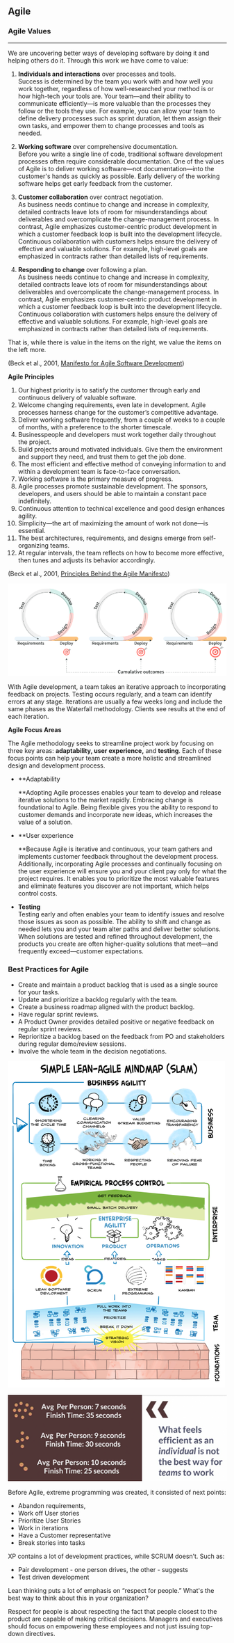 ## **Agile**

### **Agile Values**

---

We are uncovering better ways of developing software by doing it and helping others do it. Through this work we have come to value:

1. **Individuals and interactions** over processes and tools.  
    Success is determined by the team you work with and how well you work together, regardless of how well-researched your method is or how high-tech your tools are. Your team—and their ability to communicate efficiently—is more valuable than the processes they follow or the tools they use. For example, you can allow your team to define delivery processes such as sprint duration, let them assign their own tasks, and empower them to change processes and tools as needed.  
    
2. **Working software** over comprehensive documentation.  
    Before you write a single line of code, traditional software development processes often require considerable documentation. One of the values of Agile is to deliver working software—not documentation—into the customer's hands as quickly as possible. Early delivery of the working software helps get early feedback from the customer.  
    
3. **Customer collaboration** over contract negotiation.  
    As business needs continue to change and increase in complexity, detailed contracts leave lots of room for misunderstandings about deliverables and overcomplicate the change-management process. In contrast, Agile emphasizes customer-centric product development in which a customer feedback loop is built into the development lifecycle. Continuous collaboration with customers helps ensure the delivery of effective and valuable solutions. For example, high-level goals are emphasized in contracts rather than detailed lists of requirements.  
    
4. **Responding to change** over following a plan.  
    As business needs continue to change and increase in complexity, detailed contracts leave lots of room for misunderstandings about deliverables and overcomplicate the change-management process. In contrast, Agile emphasizes customer-centric product development in which a customer feedback loop is built into the development lifecycle. Continuous collaboration with customers helps ensure the delivery of effective and valuable solutions. For example, high-level goals are emphasized in contracts rather than detailed lists of requirements.  
    

That is, while there is value in the items on the right, we value the items on the left more.

(Beck et al., 2001, [Manifesto for Agile Software Development](https://agilemanifesto.org/))

  

**Agile Principles**

1. Our highest priority is to satisfy the customer through early and continuous delivery of valuable software.
2. Welcome changing requirements, even late in development. Agile processes harness change for the customer’s competitive advantage.
3. Deliver working software frequently, from a couple of weeks to a couple of months, with a preference to the shorter timescale.
4. Businesspeople and developers must work together daily throughout the project.
5. Build projects around motivated individuals. Give them the environment and support they need, and trust them to get the job done.
6. The most efficient and effective method of conveying information to and within a development team is face-to-face conversation.
7. Working software is the primary measure of progress.
8. Agile processes promote sustainable development. The sponsors, developers, and users should be able to maintain a constant pace indefinitely.
9. Continuous attention to technical excellence and good design enhances agility.
10. Simplicity—the art of maximizing the amount of work not done—is essential.
11. The best architectures, requirements, and designs emerge from self-organizing teams.
12. At regular intervals, the team reflects on how to become more effective, then tunes and adjusts its behavior accordingly.

(Beck et al., 2001, [Principles Behind the Agile Manifesto](https://agilemanifesto.org/principles.html))

![106.png](../../Software_Architecture/_img/106.png)

With Agile development, a team takes an iterative approach to incorporating feedback on projects. Testing occurs regularly, and a team can identify errors at any stage. Iterations are usually a few weeks long and include the same phases as the Waterfall methodology. Clients see results at the end of each iteration.

**Agile Focus Areas**

The Agile methodology seeks to streamline project work by focusing on three key areas: **adaptability, user experience,** and **testing**. Each of these focus points can help your team create a more holistic and streamlined design and development process.

- **Adaptability  
      
    **Adopting Agile processes enables your team to develop and release iterative solutions to the market rapidly. Embracing change is foundational to Agile. Being flexible gives you the ability to respond to customer demands and incorporate new ideas, which increases the value of a solution.
- **User experience  
      
    **Because Agile is iterative and continuous, your team gathers and implements customer feedback throughout the development process. Additionally, incorporating Agile processes and continually focusing on the user experience will ensure you and your client pay only for what the project requires. It enables you to prioritize the most valuable features and eliminate features you discover are not important, which helps control costs.
- **Testing**  
    Testing early and often enables your team to identify issues and resolve those issues as soon as possible. The ability to shift and change as needed lets you and your team alter paths and deliver better solutions. When solutions are tested and refined throughout development, the products you create are often higher-quality solutions that meet—and frequently exceed—customer expectations.  
    

### **Best Practices for Agile**

- Create and maintain a product backlog that is used as a single source for your tasks.
- Update and prioritize a backlog regularly with the team.
- Create a business roadmap aligned with the product backlog.
- Have regular sprint reviews.
- A Product Owner provides detailed positive or negative feedback on regular sprint reviews.
- Reprioritize a backlog based on the feedback from PO and stakeholders during regular demo/review sessions.
- Involve the whole team in the decision negotiations.

![2.png](../_img/2.png)

![16.png](../../Software_Architecture/_img/16.png)

Before Agile, extreme programming was created, it consisted of next points:

- Abandon requirements,
- Work off User stories
- Prioritize User Stories
- Work in iterations
- Have a Customer representative
- Break stories into tasks

XP contains a lot of development practices, while SCRUM doesn’t. Such as:

- Pair development - one person drives, the other - suggests
- Test driven development

  

Lean thinking puts a lot of emphasis on “respect for people.” What's the best way to think about this in your organization?

Respect for people is about respecting the fact that people closest to the product are capable of making critical decisions. Managers and executives should focus on empowering these employees and not just issuing top-down directives.